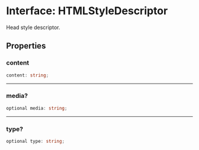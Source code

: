 # Interface: HTMLStyleDescriptor

Head style descriptor.

## Properties

### content

```ts
content: string;
```

***

### media?

```ts
optional media: string;
```

***

### type?

```ts
optional type: string;
```

